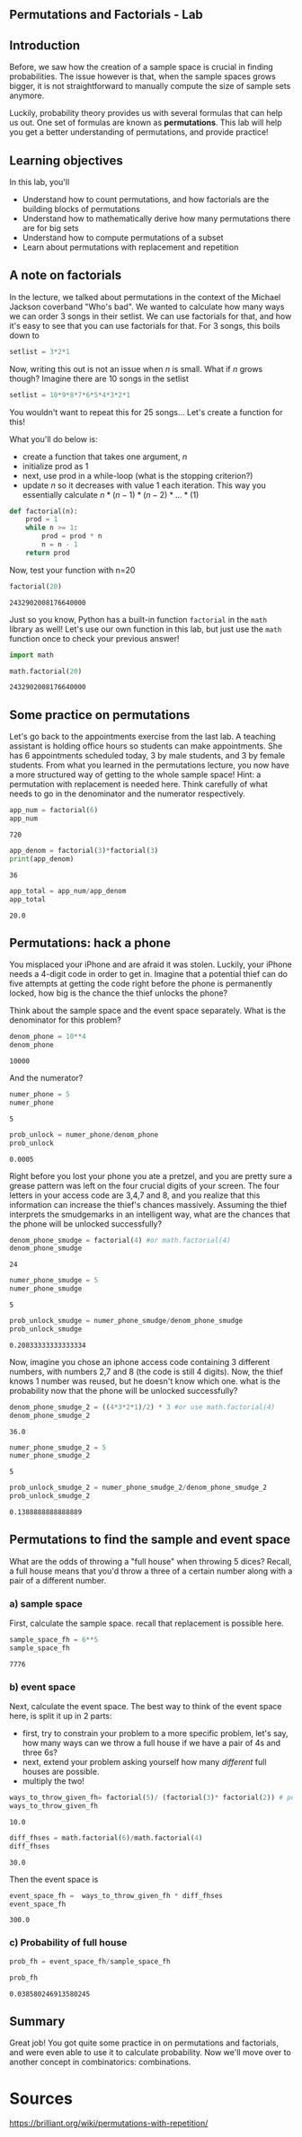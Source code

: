 
## Permutations and Factorials - Lab

## Introduction

Before, we saw how the creation of a sample space is crucial in finding probabilities. The issue however is that, when the sample spaces grows bigger, it is not straightforward to manually compute the size of sample sets anymore.

Luckily, probability theory provides us with several formulas that can help us out. One set of formulas are known as **permutations**. This lab will help you get a better understanding of permutations, and provide practice!

## Learning objectives

In this lab, you'll
- Understand how to count permutations, and how factorials are the building blocks of permutations
- Understand how to mathematically derive how many permutations there are for big sets
- Understand how to compute permutations of a subset
- Learn about permutations with replacement and repetition

## A note on factorials

In the lecture, we talked about permutations in the context of the Michael Jackson coverband "Who's bad". We wanted to calculate how many ways we can order 3 songs in their setlist. We can use factorials for that, and how it's easy to see that you can use factorials for that. For 3 songs, this boils down to


```python
setlist = 3*2*1
```

Now, writing this out is not an issue when $n$ is small. What if $n$ grows though? Imagine there are 10 songs in the setlist


```python
setlist = 10*9*8*7*6*5*4*3*2*1
```

You wouldn't want to repeat this for 25 songs...  Let's create a function for this!

What you'll do below is:

- create a function that takes one argument, $n$
- initialize prod as 1
- next, use prod in a while-loop (what is the stopping criterion?)
- update $n$ so it decreases with value 1 each iteration. This way you essentially calculate $n*(n-1)*(n-2)*\ldots*(1)$


```python
def factorial(n):
    prod = 1
    while n >= 1:
        prod = prod * n
        n = n - 1
    return prod
```

Now, test your function with n=20


```python
factorial(20) 
```




    2432902008176640000



Just so you know, Python has a built-in function `factorial` in the  `math` library as well! Let's use our own function in this lab, but just use the `math` function once to check your previous answer!


```python
import math 

math.factorial(20)
```




    2432902008176640000



## Some practice on permutations

Let's go back to the appointments exercise from the last lab. A teaching assistant is holding office hours so students can make appointments. She has 6 appointments scheduled today, 3 by male students, and 3 by female students. From what you learned in the permutations lecture, you now have a more structured way of getting to the whole sample space!
Hint: a permutation with replacement is needed here. Think carefully of what needs to go in the denominator and the numerator respectively. 


```python
app_num = factorial(6)
app_num
```




    720




```python
app_denom = factorial(3)*factorial(3)
print(app_denom)
```

    36



```python
app_total = app_num/app_denom
app_total
```




    20.0



## Permutations: hack a phone

You misplaced your iPhone and are afraid it was stolen. Luckily, your iPhone needs a 4-digit code in order to get in. Imagine that a potential thief can do five attempts at getting the code right before the phone is permanently locked, how big is the chance the thief unlocks the phone?

Think about the sample space and the event space separately. What is the denominator for this problem?


```python
denom_phone = 10**4
denom_phone
```




    10000



And the numerator?


```python
numer_phone = 5
numer_phone
```




    5




```python
prob_unlock = numer_phone/denom_phone
prob_unlock
```




    0.0005



Right before you lost your phone you ate a pretzel, and you are pretty sure a grease pattern was left on the four crucial digits of your screen. The four letters in your access code are 3,4,7 and 8, and you realize that this information can increase the thief's chances massively. Assuming the thief interprets the smudgemarks in an intelligent way, what are the chances that the phone will be unlocked successfully?


```python
denom_phone_smudge = factorial(4) #or math.factorial(4)
denom_phone_smudge
```




    24




```python
numer_phone_smudge = 5
numer_phone_smudge
```




    5




```python
prob_unlock_smudge = numer_phone_smudge/denom_phone_smudge
prob_unlock_smudge
```




    0.20833333333333334



Now, imagine you chose an iphone access code containing 3 different numbers, with numbers 2,7 and 8 (the code is still 4 digits). Now, the thief knows 1 number was reused, but he doesn't know which one. what is the probability now that the phone will be unlocked successfully?


```python
denom_phone_smudge_2 = ((4*3*2*1)/2) * 3 #or use math.factorial(4)
denom_phone_smudge_2
```




    36.0




```python
numer_phone_smudge_2 = 5
numer_phone_smudge_2
```




    5




```python
prob_unlock_smudge_2 = numer_phone_smudge_2/denom_phone_smudge_2
prob_unlock_smudge_2
```




    0.1388888888888889



## Permutations to find the sample and event space

What are the odds of throwing a "full house" when throwing 5 dices?  Recall, a full house means that you'd throw a three of a certain number along with a pair of a different number.

###  a) sample space

First, calculate the sample space. recall that replacement is possible here.


```python
sample_space_fh = 6**5
sample_space_fh
```




    7776



### b) event space

Next, calculate the event space. The best way to think of the event space here, is split it up in 2 parts:
- first, try to constrain your problem to a more specific problem, let's say, how many ways can we throw a full house if we have a pair of 4s and three 6s?
- next, extend your problem asking yourself how many *different* full houses are possible.
- multiply the two!


```python
ways_to_throw_given_fh= factorial(5)/ (factorial(3)* factorial(2)) # permutation with repetitions
ways_to_throw_given_fh
```




    10.0




```python
diff_fhses = math.factorial(6)/math.factorial(4)
diff_fhses
```




    30.0



Then the event space is


```python
event_space_fh =  ways_to_throw_given_fh * diff_fhses
event_space_fh
```




    300.0



### c) Probability of full house


```python
prob_fh = event_space_fh/sample_space_fh

prob_fh
```




    0.038580246913580245



## Summary

Great job! You got quite some practice in on permutations and factorials, and were even able to use it to calculate probability. Now we'll move over to another concept in combinatorics: combinations.

# Sources

https://brilliant.org/wiki/permutations-with-repetition/
